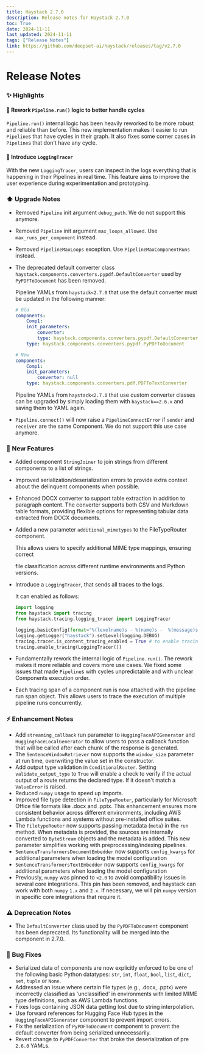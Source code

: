 ```yaml
---
title: Haystack 2.7.0
description: Release notes for Haystack 2.7.0
toc: True
date: 2024-11-11
last_updated: 2024-11-11
tags: ["Release Notes"]
link: https://github.com/deepset-ai/haystack/releases/tag/v2.7.0
---
```


# Release Notes

### ✨ Highlights

#### 🚅 Rework `Pipeline.run()` logic to better handle cycles

`Pipeline.run()` internal logic has been heavily reworked to be more robust and reliable than before. This new implementation makes it easier to run `Pipeline`s that have cycles in their graph. It also fixes some corner cases in `Pipeline`s that don't have any cycle.

#### 📝 Introduce `LoggingTracer`

With the new `LoggingTracer`, users can inspect in the logs everything that is happening in their Pipelines in real time. This feature aims to improve the user experience during experimentation and prototyping.

### ⬆️ Upgrade Notes

- Removed `Pipeline` init argument `debug_path`. We do not support this anymore.

- Removed `Pipeline` init argument `max_loops_allowed`. Use `max_runs_per_component` instead.

- Removed `PipelineMaxLoops` exception. Use `PipelineMaxComponentRuns` instead.

- The deprecated default converter class `haystack.components.converters.pypdf.DefaultConverter` used by `PyPDFToDocument` has been removed.

  Pipeline YAMLs from `haystack<2.7.0` that use the default converter must be updated in the following manner:

  ```yaml
  # Old
  components:
      Comp1:
      init_parameters:
          converter:
          type: haystack.components.converters.pypdf.DefaultConverter
      type: haystack.components.converters.pypdf.PyPDFToDocument

  # New
  components:
      Comp1:
      init_parameters:
          converter: null
      type: haystack.components.converters.pdf.PDFToTextConverter
  ```

  Pipeline YAMLs from `haystack<2.7.0` that use custom converter classes can be upgraded by simply loading them with `haystack==2.6.x` and saving them to YAML again.

- `Pipeline.connect()` will now raise a `PipelineConnectError` if `sender` and `receiver` are the same Component. We do not support this use case anymore.

### 🚀 New Features

- Added component `StringJoiner` to join strings from different components to a list of strings.

- Improved serialization/deserialization errors to provide extra context about the delinquent components when possible.

- Enhanced DOCX converter to support table extraction in addition to paragraph content. The converter supports both CSV and Markdown table formats, providing flexible options for representing tabular data extracted from DOCX documents.

- Added a new parameter `additional_mimetypes` to the FileTypeRouter component.

  This allows users to specify additional MIME type mappings, ensuring correct

  file classification across different runtime environments and Python versions.

- Introduce a `LoggingTracer`, that sends all traces to the logs.

  It can enabled as follows:

  ```python
  import logging
  from haystack import tracing
  from haystack.tracing.logging_tracer import LoggingTracer

  logging.basicConfig(format="%(levelname)s - %(name)s -  %(message)s", level=logging.WARNING)
  logging.getLogger("haystack").setLevel(logging.DEBUG)
  tracing.tracer.is_content_tracing_enabled = True # to enable tracing/logging content (inputs/outputs)
  tracing.enable_tracing(LoggingTracer())
  ```

- Fundamentally rework the internal logic of `Pipeline.run()`. The rework makes it more reliable and covers more use cases. We fixed some issues that made `Pipeline`s with cycles unpredictable and with unclear Components execution order.

- Each tracing span of a component run is now attached with the pipeline run span object. This allows users to trace the execution of multiple pipeline runs concurrently.

### ⚡️ Enhancement Notes

- Add `streaming_callback` run parameter to `HuggingFaceAPIGenerator` and `HuggingFaceLocalGenerator` to allow users to pass a callback function that will be called after each chunk of the response is generated.
- The `SentenceWindowRetriever` now supports the `window_size` parameter at run time, overwriting the value set in the constructor.
- Add output type validation in `ConditionalRouter`. Setting `validate_output_type` to `True` will enable a check to verify if the actual output of a route returns the declared type. If it doesn't match a `ValueError` is raised.
- Reduced `numpy` usage to speed up imports.
- Improved file type detection in `FileTypeRouter`, particularly for Microsoft Office file formats like .docx and .pptx. This enhancement ensures more consistent behavior across different environments, including AWS Lambda functions and systems without pre-installed office suites.
- The `FiletypeRouter` now supports passing metadata (`meta`) in the `run` method. When metadata is provided, the sources are internally converted to `ByteStream` objects and the metadata is added. This new parameter simplifies working with preprocessing/indexing pipelines.
- `SentenceTransformersDocumentEmbedder` now supports `config_kwargs` for additional parameters when loading the model configuration
- `SentenceTransformersTextEmbedder` now supports `config_kwargs` for additional parameters when loading the model configuration
- Previously, `numpy` was pinned to `<2.0` to avoid compatibility issues in several core integrations. This pin has been removed, and haystack can work with both `numpy` `1.x` and `2.x`. If necessary, we will pin `numpy` version in specific core integrations that require it.

### ⚠️ Deprecation Notes

- The `DefaultConverter` class used by the `PyPDFToDocument` component has been deprecated. Its functionality will be merged into the component in 2.7.0.

### 🐛 Bug Fixes

- Serialized data of components are now explicitly enforced to be one of the following basic Python datatypes: `str`, `int`, `float`, `bool`, `list`, `dict`, `set`, `tuple` or `None`.
- Addressed an issue where certain file types (e.g., .docx, .pptx) were incorrectly classified as 'unclassified' in environments with limited MIME type definitions, such as AWS Lambda functions.
- Fixes logs containing JSON data getting lost due to string interpolation.
- Use forward references for Hugging Face Hub types in the `HuggingFaceAPIGenerator` component to prevent import errors.
- Fix the serialization of `PyPDFToDocument` component to prevent the default converter from being serialized unnecessarily.
- Revert change to `PyPDFConverter` that broke the deserialization of pre `2.6.0` YAMLs.

